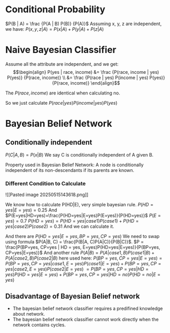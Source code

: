 # Conditional Probability
$P(B | A) = \frac {P(A | B) P(B)} {P(A)}$
Assuming x, y, z are independent, we have:
$P(x, y, z | A) = P(x | A) + P(y | A) + P(z | A)$

# Naive Bayesian Classifier
Assume all the attribute are independent, and we get:
$$\begin{align}
P(yes | race, income) &= \frac {P(race, income | yes) P(yes)} {P(race, income)} \\
&= \frac {P(race | yes) P(income | yes) P(yes)} {P(race, income)} 
\end{align}$$


The $P(race, income)$ are identical when calculating no.

So we just calculate $P(race | yes) P(income | yes) P(yes)$


# Bayesian Belief Network

## Conditionally independent
$P(C | A, B) = P(x | B)$
We say C is conditionally independent of A given B.

Property used in Bayesian Belief Network: A node is conditionally independent of its non-descendants if its parents are known.

### Different Condition to Calculate
![[Pasted image 20250515143618.png]]

We know how to calculate P(HD|E), very simple bayesian rule.
$P(HD=yes|E=yes) = 0.25$
And
$P(E=yes|HD=yes)=\frac{P(HD=yes|E=yes)P(E=yes)}{P(HD=yes)}$
$P(E=yes) = 0.7$
$P(HD=yes) = P(HD=yes|case1)P(case1) + P(HD=yes|case2)P(case2) = 0.31$
And we can calculate it.

And there are 
$P(HD=yes|E=yes, BP=yes, CP=yes)$
We need to swap using formula $P(A|B, C) = \frac{P(B|A, C)P(A|C)}{P(B|C)}$.
$P = \frac{P(BP=yes, CP=yes | HD = yes, E=yes)P(HD=yes|E=yes)}{P(BP=yes, CP=yes|E=yes)}$
And another rule $P(A|B) = P(A|case1, B)P(case1|B) + P(A|case2, B)P(case2 | B)$ here used here:
$P(BP=yes, CP=yes|E=yes) = P(BP=yes, CP=yes|case1, E=yes)P(case1|E=yes) + P(BP=yes, CP=yes|case2, E=yes)P(case2|E=yes)$
$= P(BP=yes, CP=yes|HD=yes)P(HD=yes|E=yes) + P(BP=yes, CP=yes|HD=no)P(HD=no|E=yes)$

## Disadvantage of Bayesian Belief network
- The bayesian belief network classifier requires a predifined knowledge about network.
- The bayesian belief network classifier cannot work directly when the network contains cycles.







